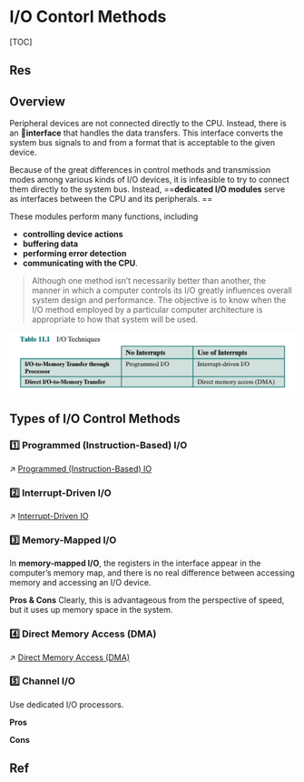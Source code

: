 # I/O Contorl Methods

[TOC]



## Res


## Overview
Peripheral devices are not connected directly to the CPU. Instead, there is an 🎳**interface** that handles the data transfers. This interface converts the system bus signals to and from a format that is acceptable to the given device. 

Because of the great differences in control methods and transmission modes among various kinds of I/O devices, it is infeasible to try to connect them directly to the system bus. Instead, ==**dedicated I/O modules** serve as interfaces between the CPU and its peripherals. ==

These modules perform many functions, including
- **controlling device actions**
- **buffering data**
- **performing error detection**
- **communicating with the CPU**.

> Although one method isn’t necessarily better than another, the manner in which a computer controls its I/O greatly influences overall system design and performance. The objective is to know when the I/O method employed by a particular computer architecture is appropriate to how that system will be used.


![](../../../../../../../Assets/Pics/Screenshot%202023-06-08%20at%201.38.09%20PM.png)


## Types of I/O Control Methods
### 1️⃣ Programmed (Instruction-Based) I/O 
↗ [Programmed (Instruction-Based) IO](Programmed%20(Instruction-Based)%20IO.md)


### 2️⃣ Interrupt-Driven I/O
↗ [Interrupt-Driven IO](Interrupt-Driven%20IO.md)


### 3️⃣ Memory-Mapped I/O
In **memory-mapped I/O**, the registers in the interface appear in the computer’s memory map, and there is no real difference between accessing memory and accessing an I/O device. 

**Pros & Cons**
Clearly, this is advantageous from the perspective of speed, but it uses up memory space in the system. 



### 4️⃣ Direct Memory Access (DMA)
↗ [Direct Memory Access (DMA)](Direct%20Memory%20Access%20(DMA).md)


### 5️⃣ Channel I/O
Use dedicated I/O processors.

**Pros**

**Cons**



## Ref

